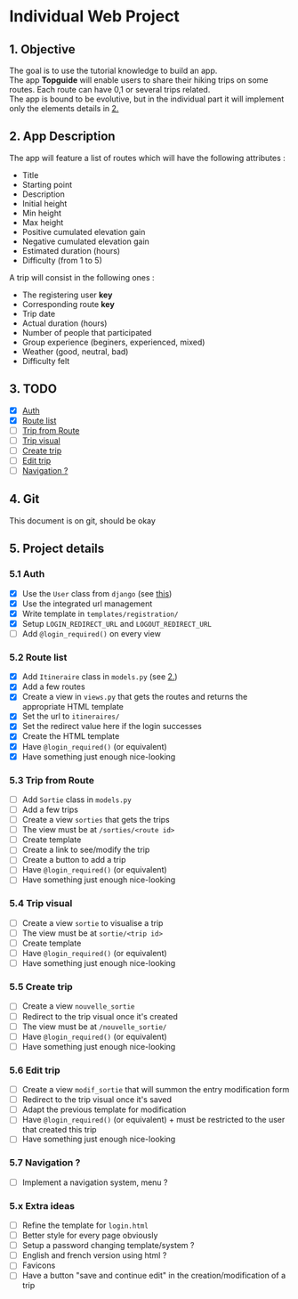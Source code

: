 # Individual Web Project

## 1. Objective
The goal is to use the tutorial knowledge to build an app. <br>
The app **Topguide** will enable users to share their hiking trips on some routes. Each route can have 0,1 or several trips related. <br>
The app is bound to be evolutive, but in the individual part it will implement only the elements details in [2.](##2.-App-Description)
## 2. App Description
The app will feature a list of routes which will have the following attributes :
- Title
- Starting point
- Description
- Initial height
- Min height
- Max height
- Positive cumulated elevation gain
- Negative cumulated elevation gain
- Estimated duration (hours)
- Difficulty (from 1 to 5)

A trip will consist in the following ones :
- The registering user **key**
- Corresponding route **key**
- Trip date
- Actual duration (hours)
- Number of people that participated
- Group experience (beginers, experienced, mixed)
- Weather (good, neutral, bad)
- Difficulty felt

## 3. TODO
- [x] [Auth](###5.1-Auth)
- [x] [Route list](###5.2-Route-list)
- [ ] [Trip from Route](###5.3-Trip-from-Route)
- [ ] [Trip visual](###5.4-Trip-visual)
- [ ] [Create trip](###5.5-Create-trip)
- [ ] [Edit trip](###5.6-Edit-trip)
- [ ] [Navigation ?](###5.7-Navigation-?)

## 4. Git
This document is on git, should be okay

## 5. Project details
### 5.1 Auth
- [x] Use the `User` class from `django` (see [this](https://docs.djangoproject.com/fr/4.0/topics/auth/default/))
- [x] Use the integrated url management
- [x] Write template in `templates/registration/`
- [x] Setup `LOGIN_REDIRECT_URL` and `LOGOUT_REDIRECT_URL`
- [ ] Add `@login_required()` on every view
### 5.2 Route list
- [x] Add `Itineraire` class in `models.py` (see [2.](##2.-App-Description)) 
- [x] Add a few routes
- [x] Create a view in `views.py` that gets the routes and returns the appropriate HTML template
- [x] Set the url to `itineraires/`
- [x] Set the redirect value here if the login successes
- [x] Create the HTML template
- [x] Have `@login_required()` (or equivalent)
- [x] Have something just enough nice-looking

### 5.3 Trip from Route
- [ ] Add `Sortie` class in `models.py`
- [ ] Add a few trips
- [ ] Create a view `sorties` that gets the trips
- [ ] The view must be at `/sorties/<route id>`
- [ ] Create template
- [ ] Create a link to see/modify the trip
- [ ] Create a button to add a trip
- [ ] Have `@login_required()` (or equivalent)
- [ ] Have something just enough nice-looking

### 5.4 Trip visual
- [ ] Create a view `sortie` to visualise a trip
- [ ] The view must be at `sortie/<trip id>`
- [ ] Create template
- [ ] Have `@login_required()` (or equivalent)
- [ ] Have something just enough nice-looking

### 5.5 Create trip
- [ ] Create a view `nouvelle_sortie`
- [ ] Redirect to the trip visual once it's created
- [ ] The view must be at `/nouvelle_sortie/`
- [ ] Have `@login_required()` (or equivalent)
- [ ] Have something just enough nice-looking

### 5.6 Edit trip
- [ ] Create a view `modif_sortie` that will summon the entry modification form
- [ ] Redirect to the trip visual once it's saved
- [ ] Adapt the previous template for modification
- [ ] Have `@login_required()` (or equivalent) + must be restricted to the user that created this trip
- [ ] Have something just enough nice-looking

### 5.7 Navigation ?
- [ ] Implement a navigation system, menu ?

### 5.x Extra ideas 
- [ ] Refine the template for `login.html`
- [ ] Better style for every page obviously
- [ ] Setup a password changing template/system ?
- [ ] English and french version using html ?
- [ ] Favicons
- [ ] Have a button "save and continue edit" in the creation/modification of a trip
